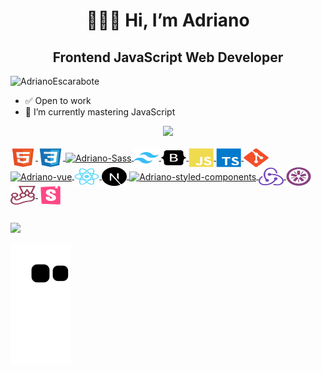 <h1 align="center">👩🏻‍💻 Hi, I’m Adriano</h1> 
<h2 align="center">Frontend JavaScript Web Developer</h2> 

<p align="left"> <img src="https://komarev.com/ghpvc/?username=AdrianoEscarabote-lt&label=Profile%20views&color=0e75b6&style=flat" alt="AdrianoEscarabote" /> </p>

- ✅ Open to work
- 🌱 I’m currently mastering JavaScript

 
 <div align="center">
  <a href="https://github.com/AdrianoEscarabote">
  <img height="180em" src="https://github-readme-stats.vercel.app/api/top-langs/?username=AdrianoEscarabote&layout=compact&langs_count=7&theme=dark"/>
</div>

  <div style="display: inline_block"><br>
    <img align="center" alt="Adriano-HTML" height="30" width="40" src="https://raw.githubusercontent.com/devicons/devicon/master/icons/html5/html5-original.svg">
  <img align="center" alt="Adriano-CSS" height="30" width="40" src="https://raw.githubusercontent.com/devicons/devicon/master/icons/css3/css3-original.svg">
    <img align="center" alt="Adriano-Sass" height="30" width="40" src="https://camo.githubusercontent.com/26901b819fb10ef4e2c652aa40e24775247664d84a7597bebb66898a24dddedd/68747470733a2f2f63646e2e6a7364656c6976722e6e65742f67682f64657669636f6e732f64657669636f6e2f69636f6e732f736173732f736173732d6f726967696e616c2e737667">
    <img align="center" alt="Adriano-tailwindcss" height="30" width="40"  src="https://raw.githubusercontent.com/devicons/devicon/master/icons/tailwindcss/tailwindcss-plain.svg">
    <img align="center" alt="Adriano-Bootstrap" height="30" width="40"  src="https://raw.githubusercontent.com/devicons/devicon/master/icons/bootstrap/bootstrap-plain.svg">
   <img align="center" alt="Adriano-Js" height="30" width="40" src="https://raw.githubusercontent.com/devicons/devicon/master/icons/javascript/javascript-plain.svg">
   <img align="center" alt="Adriano-Ts" height="30" width="40" src="https://raw.githubusercontent.com/devicons/devicon/master/icons/typescript/typescript-plain.svg">
   <img align="center" alt="Adriano-Git" height="30" width="40" src="https://raw.githubusercontent.com/devicons/devicon/master/icons/git/git-plain.svg">
   <img align="center" alt="Adriano-vue" height="30" width="40" src="https://camo.githubusercontent.com/077997d77bfa74b144c9e286e65143b4edc547dc948098491264bb2dde282d6b/68747470733a2f2f63646e2e6a7364656c6976722e6e65742f67682f64657669636f6e732f64657669636f6e2f69636f6e732f7675656a732f7675656a732d6f726967696e616c2e737667">
   <img align="center" alt="Adriano-React" height="30" width="40" src="https://raw.githubusercontent.com/devicons/devicon/master/icons/react/react-original.svg">
   <img align="center" alt="Adriano-Nextjs" height="30" width="40" src="https://raw.githubusercontent.com/devicons/devicon/master/icons/nextjs/nextjs-original.svg">
   <img align="center" alt="Adriano-styled-components" height="30" width="40" src="https://raw.githubusercontent.com/styled-components/brand/master/styled-components.png">
   <img align="center" alt="Adriano-redux" height="30" width="40" src="https://raw.githubusercontent.com/devicons/devicon/master/icons/redux/redux-original.svg">   
   <img align="center" alt="Adriano-Jasmine" height="30" width="40" src="https://raw.githubusercontent.com/devicons/devicon/master/icons/jasmine/jasmine-plain.svg">
   <img align="center" alt="Adriano-Jest" height="30" width="40" src="https://raw.githubusercontent.com/devicons/devicon/master/icons/jest/jest-plain.svg">
   <img align="center" alt="Adriano-Storybook" height="30" width="40" src="https://raw.githubusercontent.com/devicons/devicon/master/icons/storybook/storybook-original.svg">
   

##

<div>
  <a href="https://www.linkedin.com/in/adriano-escarabote-944b02233/"><img src="https://img.shields.io/badge/LinkedIn-0077B5?style=for-the-badge&logo=linkedin&logoColor=white" target="_blank"></a>

  ![Snake animation](https://github.com/AdrianoEscarabote/AdrianoEscarabote/blob/output/github-contribution-grid-snake.svg)
 
</div>
